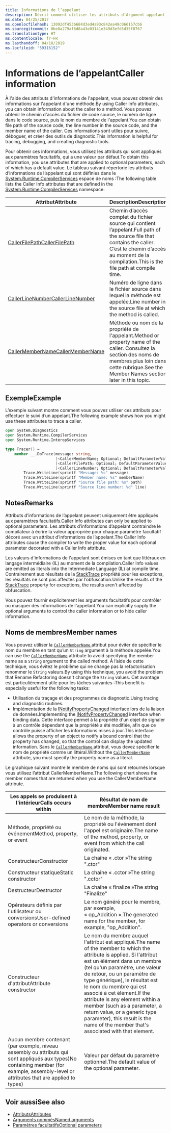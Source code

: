 ```yaml
---
title: Informations de l’appelant
description: Décrit comment utiliser les attributs d’Argument appelant informations pour obtenir des informations de l’appelant à partir d’une méthode.
ms.date: 04/25/2017
ms.openlocfilehash: 13092df453b684d3ed4a93c842ea49c066157cb6
ms.sourcegitcommit: 0be8a279af6d8a43e03141e349d3efd5d35f8767
ms.translationtype: HT
ms.contentlocale: fr-FR
ms.lasthandoff: 04/18/2019
ms.locfileid: "59316152"
---
```

# <a name="caller-information"></a><span data-ttu-id="5fe28-103">Informations de l’appelant</span><span class="sxs-lookup"><span data-stu-id="5fe28-103">Caller information</span></span>

<span data-ttu-id="5fe28-104">À l'aide des attributs d'informations de l'appelant, vous pouvez obtenir des informations sur l'appelant d'une méthode.</span><span class="sxs-lookup"><span data-stu-id="5fe28-104">By using Caller Info attributes, you can obtain information about the caller to a method.</span></span> <span data-ttu-id="5fe28-105">Vous pouvez obtenir le chemin d'accès du fichier de code source, le numéro de ligne dans le code source, puis le nom du membre de l'appelant.</span><span class="sxs-lookup"><span data-stu-id="5fe28-105">You can obtain file path of the source code, the line number in the source code, and the member name of the caller.</span></span> <span data-ttu-id="5fe28-106">Ces informations sont utiles pour suivre, déboguer, et créer des outils de diagnostic.</span><span class="sxs-lookup"><span data-stu-id="5fe28-106">This information is helpful for tracing, debugging, and creating diagnostic tools.</span></span>

<span data-ttu-id="5fe28-107">Pour obtenir ces informations, vous utilisez les attributs qui sont appliqués aux paramètres facultatifs, qui a une valeur par défaut.</span><span class="sxs-lookup"><span data-stu-id="5fe28-107">To obtain this information, you use attributes that are applied to optional parameters, each of which has a default value.</span></span> <span data-ttu-id="5fe28-108">Le tableau suivant répertorie les attributs d’informations de l’appelant qui sont définies dans le [System.Runtime.CompilerServices](/dotnet/api/system.runtime.compilerservices) espace de noms :</span><span class="sxs-lookup"><span data-stu-id="5fe28-108">The following table lists the Caller Info attributes that are defined in the [System.Runtime.CompilerServices](/dotnet/api/system.runtime.compilerservices) namespace:</span></span>

|<span data-ttu-id="5fe28-109">Attribut</span><span class="sxs-lookup"><span data-stu-id="5fe28-109">Attribute</span></span>|<span data-ttu-id="5fe28-110">Description</span><span class="sxs-lookup"><span data-stu-id="5fe28-110">Description</span></span>|<span data-ttu-id="5fe28-111">Type</span><span class="sxs-lookup"><span data-stu-id="5fe28-111">Type</span></span>|
|---------|-----------|----|
|[<span data-ttu-id="5fe28-112">CallerFilePath</span><span class="sxs-lookup"><span data-stu-id="5fe28-112">CallerFilePath</span></span>](/dotnet/api/system.runtime.compilerservices.callerfilepathattribute)|<span data-ttu-id="5fe28-113">Chemin d’accès complet du fichier source qui contient l’appelant.</span><span class="sxs-lookup"><span data-stu-id="5fe28-113">Full path of the source file that contains the caller.</span></span> <span data-ttu-id="5fe28-114">C’est le chemin d’accès au moment de la compilation.</span><span class="sxs-lookup"><span data-stu-id="5fe28-114">This is the file path at compile time.</span></span>|`String`
|[<span data-ttu-id="5fe28-115">CallerLineNumber</span><span class="sxs-lookup"><span data-stu-id="5fe28-115">CallerLineNumber</span></span>](/dotnet/api/system.runtime.compilerservices.callerlinenumberattribute)|<span data-ttu-id="5fe28-116">Numéro de ligne dans le fichier source dans lequel la méthode est appelée.</span><span class="sxs-lookup"><span data-stu-id="5fe28-116">Line number in the source file at which the method is called.</span></span>|`Integer`|
|[<span data-ttu-id="5fe28-117">CallerMemberName</span><span class="sxs-lookup"><span data-stu-id="5fe28-117">CallerMemberName</span></span>](/dotnet/api/system.runtime.compilerservices.callermembernameattribute)|<span data-ttu-id="5fe28-118">Méthode ou nom de la propriété de l'appelant.</span><span class="sxs-lookup"><span data-stu-id="5fe28-118">Method or property name of the caller.</span></span> <span data-ttu-id="5fe28-119">Consultez la section des noms de membres plus loin dans cette rubrique.</span><span class="sxs-lookup"><span data-stu-id="5fe28-119">See the Member Names section later in this topic.</span></span>|`String`|

## <a name="example"></a><span data-ttu-id="5fe28-120">Exemple</span><span class="sxs-lookup"><span data-stu-id="5fe28-120">Example</span></span>

<span data-ttu-id="5fe28-121">L’exemple suivant montre comment vous pouvez utiliser ces attributs pour effectuer le suivi d’un appelant.</span><span class="sxs-lookup"><span data-stu-id="5fe28-121">The following example shows how you might use these attributes to trace a caller.</span></span>

```fsharp
open System.Diagnostics
open System.Runtime.CompilerServices
open System.Runtime.InteropServices

type Tracer() =
    member __.DoTrace(message: string,
                      [<CallerMemberName; Optional; DefaultParameterValue("")>] memberName: string,
                      [<CallerFilePath; Optional; DefaultParameterValue("")>] path: string,
                      [<CallerLineNumber; Optional; DefaultParameterValue(0)>] line: int) =
        Trace.WriteLine(sprintf "Message: %s" message)
        Trace.WriteLine(sprintf "Member name: %s" memberName)
        Trace.WriteLine(sprintf "Source file path: %s" path)
        Trace.WriteLine(sprintf "Source line number: %d" line)
```

## <a name="remarks"></a><span data-ttu-id="5fe28-122">Notes</span><span class="sxs-lookup"><span data-stu-id="5fe28-122">Remarks</span></span>

<span data-ttu-id="5fe28-123">Attributs d’informations de l’appelant peuvent uniquement être appliqués aux paramètres facultatifs.</span><span class="sxs-lookup"><span data-stu-id="5fe28-123">Caller Info attributes can only be applied to optional parameters.</span></span> <span data-ttu-id="5fe28-124">Les attributs d’informations d’appelant contraindre le compilateur à écrire la valeur appropriée pour chaque paramètre facultatif décoré avec un attribut d’informations de l’appelant.</span><span class="sxs-lookup"><span data-stu-id="5fe28-124">The Caller Info attributes cause the compiler to write the proper value for each optional parameter decorated with a Caller Info attribute.</span></span>

<span data-ttu-id="5fe28-125">Les valeurs d'informations de l'appelant sont émises en tant que littéraux en langage intermédiaire (IL) au moment de la compilation.</span><span class="sxs-lookup"><span data-stu-id="5fe28-125">Caller Info values are emitted as literals into the Intermediate Language (IL) at compile time.</span></span> <span data-ttu-id="5fe28-126">Contrairement aux résultats de la [StackTrace](/dotnet/api/system.diagnostics.stacktrace) propriété pour les exceptions, les résultats ne sont pas affectés par l’obfuscation.</span><span class="sxs-lookup"><span data-stu-id="5fe28-126">Unlike the results of the [StackTrace](/dotnet/api/system.diagnostics.stacktrace) property for exceptions, the results aren't affected by obfuscation.</span></span>

<span data-ttu-id="5fe28-127">Vous pouvez fournir explicitement les arguments facultatifs pour contrôler ou masquer des informations de l'appelant.</span><span class="sxs-lookup"><span data-stu-id="5fe28-127">You can explicitly supply the optional arguments to control the caller information or to hide caller information.</span></span>

## <a name="member-names"></a><span data-ttu-id="5fe28-128">Noms de membres</span><span class="sxs-lookup"><span data-stu-id="5fe28-128">Member names</span></span>

<span data-ttu-id="5fe28-129">Vous pouvez utiliser la [ `CallerMemberName` ](/dotnet/api/system.runtime.compilerservices.callermembernameattribute) attribut pour éviter de spécifier le nom du membre en tant qu’un `String` argument à la méthode appelée.</span><span class="sxs-lookup"><span data-stu-id="5fe28-129">You can use the [`CallerMemberName`](/dotnet/api/system.runtime.compilerservices.callermembernameattribute) attribute to avoid specifying the member name as a `String` argument to the called method.</span></span> <span data-ttu-id="5fe28-130">À l’aide de cette technique, vous évitez le problème qui ne change pas la refactorisation renommer le `String` valeurs.</span><span class="sxs-lookup"><span data-stu-id="5fe28-130">By using this technique, you avoid the problem that Rename Refactoring doesn't change the `String` values.</span></span> <span data-ttu-id="5fe28-131">Cet avantage est particulièrement utile pour les tâches suivantes :</span><span class="sxs-lookup"><span data-stu-id="5fe28-131">This benefit is especially useful for the following tasks:</span></span>

* <span data-ttu-id="5fe28-132">Utilisation du traçage et des programmes de diagnostic.</span><span class="sxs-lookup"><span data-stu-id="5fe28-132">Using tracing and diagnostic routines.</span></span>
* <span data-ttu-id="5fe28-133">Implémentation de la [INotifyPropertyChanged](/dotnet/api/system.componentmodel.inotifypropertychanged) interface lors de la liaison de données.</span><span class="sxs-lookup"><span data-stu-id="5fe28-133">Implementing the [INotifyPropertyChanged](/dotnet/api/system.componentmodel.inotifypropertychanged) interface when binding data.</span></span> <span data-ttu-id="5fe28-134">Cette interface permet à la propriété d'un objet de signaler à un contrôle dépendant que la propriété a été modifiée, afin que ce contrôle puisse afficher les informations mises à jour.</span><span class="sxs-lookup"><span data-stu-id="5fe28-134">This interface allows the property of an object to notify a bound control that the property has changed, so that the control can display the updated information.</span></span> <span data-ttu-id="5fe28-135">Sans le [ `CallerMemberName` ](/dotnet/api/system.runtime.compilerservices.callermembernameattribute) attribut, vous devez spécifier le nom de propriété comme un littéral.</span><span class="sxs-lookup"><span data-stu-id="5fe28-135">Without the [`CallerMemberName`](/dotnet/api/system.runtime.compilerservices.callermembernameattribute) attribute, you must specify the property name as a literal.</span></span>

<span data-ttu-id="5fe28-136">Le graphique suivant montre le membre de noms qui sont retournés lorsque vous utilisez l’attribut CallerMemberName.</span><span class="sxs-lookup"><span data-stu-id="5fe28-136">The following chart shows the member names that are returned when you use the CallerMemberName attribute.</span></span>

|<span data-ttu-id="5fe28-137">Les appels se produisent à l'intérieur</span><span class="sxs-lookup"><span data-stu-id="5fe28-137">Calls occurs within</span></span>|<span data-ttu-id="5fe28-138">Résultat de nom de membre</span><span class="sxs-lookup"><span data-stu-id="5fe28-138">Member name result</span></span>|
|-------------------|------------------|
|<span data-ttu-id="5fe28-139">Méthode, propriété ou événement</span><span class="sxs-lookup"><span data-stu-id="5fe28-139">Method, property, or event</span></span>|<span data-ttu-id="5fe28-140">Le nom de la méthode, la propriété ou l'événement dont l'appel est originaire.</span><span class="sxs-lookup"><span data-stu-id="5fe28-140">The name of the method, property, or event from which the call originated.</span></span>|
|<span data-ttu-id="5fe28-141">Constructeur</span><span class="sxs-lookup"><span data-stu-id="5fe28-141">Constructor</span></span>|<span data-ttu-id="5fe28-142">La chaîne « .ctor »</span><span class="sxs-lookup"><span data-stu-id="5fe28-142">The string ".ctor"</span></span>|
|<span data-ttu-id="5fe28-143">Constructeur statique</span><span class="sxs-lookup"><span data-stu-id="5fe28-143">Static constructor</span></span>|<span data-ttu-id="5fe28-144">La chaîne « .cctor »</span><span class="sxs-lookup"><span data-stu-id="5fe28-144">The string ".cctor"</span></span>|
|<span data-ttu-id="5fe28-145">Destructeur</span><span class="sxs-lookup"><span data-stu-id="5fe28-145">Destructor</span></span>|<span data-ttu-id="5fe28-146">La chaîne « finalize »</span><span class="sxs-lookup"><span data-stu-id="5fe28-146">The string "Finalize"</span></span>|
|<span data-ttu-id="5fe28-147">Opérateurs définis par l'utilisateur ou conversions</span><span class="sxs-lookup"><span data-stu-id="5fe28-147">User-defined operators or conversions</span></span>|<span data-ttu-id="5fe28-148">Le nom généré pour le membre, par exemple, « op_Addition ».</span><span class="sxs-lookup"><span data-stu-id="5fe28-148">The generated name for the member, for example, "op_Addition".</span></span>|
|<span data-ttu-id="5fe28-149">Constructeur d'attribut</span><span class="sxs-lookup"><span data-stu-id="5fe28-149">Attribute constructor</span></span>|<span data-ttu-id="5fe28-150">Le nom du membre auquel l'attribut est appliqué.</span><span class="sxs-lookup"><span data-stu-id="5fe28-150">The name of the member to which the attribute is applied.</span></span> <span data-ttu-id="5fe28-151">Si l'attribut est un élément dans un membre (tel qu'un paramètre, une valeur de retour, ou un paramètre de type générique), le résultat est le nom du membre qui est associé à cet élément.</span><span class="sxs-lookup"><span data-stu-id="5fe28-151">If the attribute is any element within a member (such as a parameter, a return value, or a generic type parameter), this result is the name of the member that's associated with that element.</span></span>|
|<span data-ttu-id="5fe28-152">Aucun membre contenant (par exemple, niveau assembly ou attributs qui sont appliqués aux types)</span><span class="sxs-lookup"><span data-stu-id="5fe28-152">No containing member (for example, assembly-level or attributes that are applied to types)</span></span>|<span data-ttu-id="5fe28-153">Valeur par défaut du paramètre optionnel.</span><span class="sxs-lookup"><span data-stu-id="5fe28-153">The default value of the optional parameter.</span></span>|

## <a name="see-also"></a><span data-ttu-id="5fe28-154">Voir aussi</span><span class="sxs-lookup"><span data-stu-id="5fe28-154">See also</span></span>

- [<span data-ttu-id="5fe28-155">Attributs</span><span class="sxs-lookup"><span data-stu-id="5fe28-155">Attributes</span></span>](attributes.md)
- [<span data-ttu-id="5fe28-156">Arguments nommés</span><span class="sxs-lookup"><span data-stu-id="5fe28-156">Named arguments</span></span>](parameters-and-arguments.md#named-arguments)
- [<span data-ttu-id="5fe28-157">Paramètres facultatifs</span><span class="sxs-lookup"><span data-stu-id="5fe28-157">Optional parameters</span></span>](parameters-and-arguments.md#optional-parameters)
